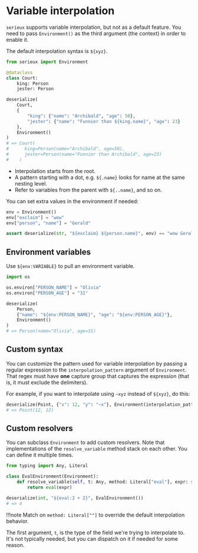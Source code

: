 # Variable interpolation

`serieux` supports variable interpolation, but not as a default feature. You need to pass `Environment()` as the third argument (the context) in order to enable it.

The default interpolation syntax is `${xyz}`.

```python
from serieux import Environment

@dataclass
class Court:
    king: Person
    jester: Person

deserialize(
    Court,
    {
        "king": {"name": "Archibald", "age": 50},
        "jester": {"name": "Funnier than ${king.name}", "age": 23}
    },
    Environment()
)
# => Court(
#      king=Person(name="Archibald", age=50),
#      jester=Person(name="Funnier than Archibald", age=23)
#    )
```

* Interpolation starts from the root.
* A pattern starting with a dot, e.g. `${.name}` looks for name at the same nesting level.
* Refer to variables from the parent with `${..name}`, and so on.

You can set extra values in the environment if needed:

```python
env = Environment()
env["exclaim"] = "wow"
env["person", "name"] = "Gerald"

assert deserialize(str, "${exclaim} ${person.name}", env) == "wow Gerald"
```

## Environment variables

Use `${env:VARIABLE}` to pull an environment variable.

```python
import os

os.environ["PERSON_NAME"] = "Olivia"
os.environ["PERSON_AGE"] = "31"

deserialize(
    Person,
    {"name": "${env:PERSON_NAME}", "age": "${env:PERSON_AGE}"},
    Environment()
)
# => Person(name="Olivia", age=31)
```

## Custom syntax

You can customize the pattern used for variable interpolation by passing a regular expression to the `interpolation_pattern` argument of `Environment`. That regex must have **one** capture group that captures the expression (that is, it must exclude the delimiters).

For example, if you want to interpolate using `~xyz` instead of `${xyz}`, do this:

```python
deserialize(Point, {"x": 12, "y": "~x"}, Environment(interpolation_pattern=r"~([a-z]+)"))
# => Point(12, 12)
```

## Custom resolvers

You can subclass `Environment` to add custom resolvers. Note that implementations of the `resolve_variable` method stack on each other. You can define it multiple times.

```python
from typing import Any, Literal

class EvalEnvironment(Environment):
    def resolve_variable(self, t: Any, method: Literal["eval"], expr: str, /):
        return eval(expr)

deserialize(int, "${eval:2 + 2}", EvalEnvironment())
# => 4
```

!!!note
    Match on `method: Literal[""]` to override the default interpolation behavior.

The first argument, `t`, is the type of the field we're trying to interpolate to. It's not typically needed, but you can dispatch on it if needed for some reason.

